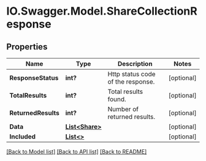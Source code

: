 # IO.Swagger.Model.ShareCollectionResponse
## Properties

Name | Type | Description | Notes
------------ | ------------- | ------------- | -------------
**ResponseStatus** | **int?** | Http status code of the response. | [optional] 
**TotalResults** | **int?** | Total results found.  | [optional] 
**ReturnedResults** | **int?** | Number of returned results. | [optional] 
**Data** | [**List&lt;Share&gt;**](Share.md) |  | [optional] 
**Included** | [**List&lt;&gt;**](.md) |  | [optional] 

[[Back to Model list]](../README.md#documentation-for-models) [[Back to API list]](../README.md#documentation-for-api-endpoints) [[Back to README]](../README.md)

